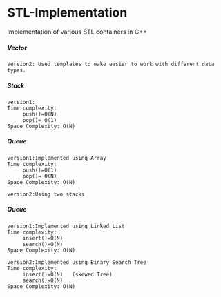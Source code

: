 # STL-Implementation

Implementation of various STL containers in C++

##### Vector
```
Version2: Used templates to make easier to work with different data types.
```
##### Stack
```
version1:
Time complexity:
     push()=O(N)
     pop()= O(1)
Space Complexity: O(N)
```
##### Queue
```
version1:Implemented using Array
Time complexity:
     push()=O(1)
     pop()= O(N)
Space Complexity: O(N)

version2:Using two stacks
```
##### Queue
```
version1:Implemented using Linked List
Time complexity:
     insert()=O(N)
     search()=O(N)
Space Complexity: O(N)

version2:Implemented using Binary Search Tree
Time complexity:
     insert()=O(N)   (skewed Tree)
     search()=O(N)
Space Complexity: O(N)
```
